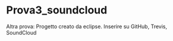# Prova3_soundcloud
Altra prova: Progetto creato da eclipse. Inserire su GitHub, Trevis, SoundCloud
